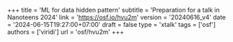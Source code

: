 +++
title = 'ML for data hidden pattern'
subtitle = 'Preparation for a talk in Nanoteens 2024'
link = 'https://osf.io/hvu2m'
version = '20240616_v4'
date = '2024-06-15T19:27:00+07:00'
draft = false
type = 'xtalk'
tags = ['osf']
authors = ['viridi']
url = 'osf/hvu2m'
+++
<!--more-->
